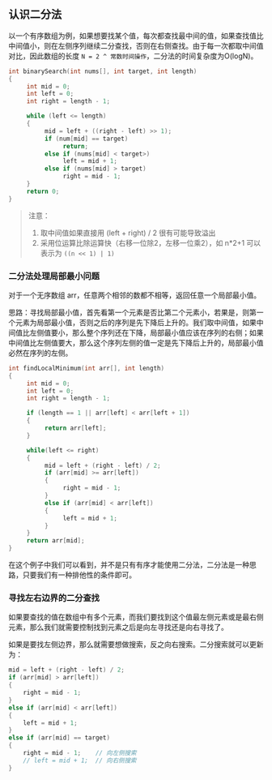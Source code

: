 ## 认识二分法

以一个有序数组为例，如果想要找某个值，每次都查找最中间的值，如果查找值比中间值小，则在左侧序列继续二分查找，否则在右侧查找。由于每一次都取中间值对比，因此数组的长度 `N = 2 ^ 常数时间操作`，二分法的时间复杂度为O(logN)。

```c
int binarySearch(int nums[], int target, int length)
{
     int mid = 0;
     int left = 0;
     int right = length - 1;

     while (left <= length)
     {
          mid = left + ((right - left) >> 1);
          if (num[mid] == target)
               return;
          else if (nums[mid] < target>)
               left = mid + 1;
          else if (nums[mid] > target)
               right = mid - 1;
     }
     return 0;
}
```

> 注意：
>    1. 取中间值如果直接用 (left + right) / 2 很有可能导致溢出
>    2. 采用位运算比除运算快（右移一位除2，左移一位乘2），如 n*2+1 可以表示为 `((n << 1) | 1)`

### 二分法处理局部最小问题

对于一个无序数组 arr，任意两个相邻的数都不相等，返回任意一个局部最小值。

思路：寻找局部最小值，首先看第一个元素是否比第二个元素小，若果是，则第一个元素为局部最小值，否则之后的序列是先下降后上升的。我们取中间值，如果中间值比左侧值要小，那么整个序列还在下降，局部最小值应该在序列的右侧；如果中间值比左侧值要大，那么这个序列左侧的值一定是先下降后上升的，局部最小值必然在序列的左侧。

```c
int findLocalMinimum(int arr[], int length)
{
     int mid = 0;
     int left = 0;
     int right = length - 1;

     if (length == 1 || arr[left] < arr[left + 1])
     {
          return arr[left];
     }

     while(left <= right)
     {
          mid = left + (right - left) / 2;
          if (arr[mid] >= arr[left])
          {
               right = mid - 1;
          }
          else if (arr[mid] < arr[left])
          {
               left = mid + 1;
          }
     }
     return arr[mid];
}
```

在这个例子中我们可以看到，并不是只有有序才能使用二分法，二分法是一种思路，只要我们有一种排他性的条件即可。

### 寻找左右边界的二分查找

如果要查找的值在数组中有多个元素，而我们要找到这个值最左侧元素或是最右侧元素，那么我们就需要控制找到元素之后是向左寻找还是向右寻找了。

如果是要找左侧边界，那么就需要想做搜索，反之向右搜索。二分搜索就可以更新为：

```c
mid = left + (right - left) / 2;
if (arr[mid] > arr[left])
{
    right = mid - 1;
}
else if (arr[mid] < arr[left])
{
    left = mid + 1;
}
else if (arr[mid] == target)
{
    right = mid - 1;    // 向左侧搜索
    // left = mid + 1;  // 向右侧搜索
}
```
